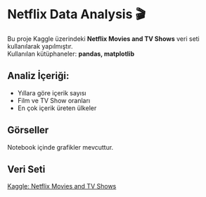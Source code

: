 # Netflix Data Analysis 🎬

Bu proje Kaggle üzerindeki **Netflix Movies and TV Shows** veri seti kullanılarak yapılmıştır.  
Kullanılan kütüphaneler: **pandas, matplotlib**  

## Analiz İçeriği:
- Yıllara göre içerik sayısı
- Film ve TV Show oranları
- En çok içerik üreten ülkeler

## Görseller
Notebook içinde grafikler mevcuttur.

## Veri Seti
[Kaggle: Netflix Movies and TV Shows](https://www.kaggle.com/datasets/shivamb/netflix-shows)
